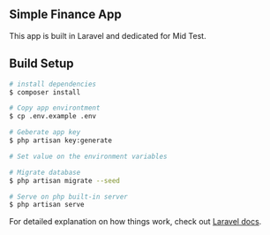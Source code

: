

## Simple Finance App

This app is built in Laravel and dedicated for Mid Test.

## Build Setup

```bash
# install dependencies
$ composer install

# Copy app environtment
$ cp .env.example .env

# Geberate app key
$ php artisan key:generate

# Set value on the environment variables

# Migrate database
$ php artisan migrate --seed

# Serve on php built-in server
$ php artisan serve
```

For detailed explanation on how things work, check out [Laravel docs](laravel.com).
